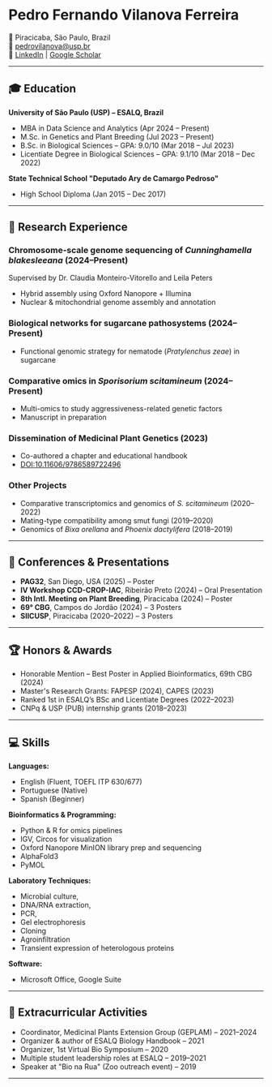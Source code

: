 # Pedro Fernando Vilanova Ferreira

📍 Piracicaba, São Paulo, Brazil  
📧 [pedrovilanova@usp.br](mailto:pedrovilanova@usp.br)  
🔗 [LinkedIn](http://www.linkedin.com/in/pedrofvilanova) | [Google Scholar](https://scholar.google.com.br/citations?hl=pt-BR&user=V0BBABAAAAAJ)  

---

## 🎓 Education

**University of São Paulo (USP) – ESALQ, Brazil**  
- MBA in Data Science and Analytics (Apr 2024 – Present)  
- M.Sc. in Genetics and Plant Breeding (Jul 2023 – Present)  
- B.Sc. in Biological Sciences – GPA: 9.0/10 (Mar 2018 – Jul 2023)  
- Licentiate Degree in Biological Sciences – GPA: 9.1/10 (Mar 2018 – Dec 2022)

**State Technical School "Deputado Ary de Camargo Pedroso"**  
- High School Diploma (Jan 2015 – Dec 2017)

---

## 🧬 Research Experience

### Chromosome-scale genome sequencing of *Cunninghamella blakesleeana* (2024–Present)
Supervised by Dr. Claudia Monteiro-Vitorello and Leila Peters  
- Hybrid assembly using Oxford Nanopore + Illumina  
- Nuclear & mitochondrial genome assembly and annotation  

### Biological networks for sugarcane pathosystems (2024–Present)  
- Functional genomic strategy for nematode (*Pratylenchus zeae*) in sugarcane  

### Comparative omics in *Sporisorium scitamineum* (2024–Present)  
- Multi-omics to study aggressiveness-related genetic factors  
- Manuscript in preparation  

### Dissemination of Medicinal Plant Genetics (2023)  
- Co-authored a chapter and educational handbook  
- [DOI:10.11606/9786589722496](https://doi.org/10.11606/9786589722496)

### Other Projects  
- Comparative transcriptomics and genomics of *S. scitamineum* (2020–2022)  
- Mating-type compatibility among smut fungi (2019–2020)  
- Genomics of *Bixa orellana* and *Phoenix dactylifera* (2018–2019)

---

## 🎤 Conferences & Presentations

- **PAG32**, San Diego, USA (2025) – Poster  
- **IV Workshop CCD-CROP-IAC**, Ribeirão Preto (2024) – Oral Presentation  
- **8th Intl. Meeting on Plant Breeding**, Piracicaba (2024) – Poster  
- **69° CBG**, Campos do Jordão (2024) – 3 Posters  
- **SIICUSP**, Piracicaba (2020–2022) – 3 Posters  

---

## 🏆 Honors & Awards

- Honorable Mention – Best Poster in Applied Bioinformatics, 69th CBG (2024)  
- Master's Research Grants: FAPESP (2024), CAPES (2023)  
- Ranked 1st in ESALQ’s BSc and Licentiate Degrees (2022–2023)  
- CNPq & USP (PUB) internship grants (2018–2023)  

---

## 💻 Skills

**Languages:**  
- English (Fluent, TOEFL ITP 630/677)  
- Portuguese (Native)  
- Spanish (Beginner)

**Bioinformatics & Programming:**  
- Python & R for omics pipelines  
- IGV, Circos for visualization  
- Oxford Nanopore MinION library prep and sequencing
- AlphaFold3
- PyMOL

**Laboratory Techniques:**  
- Microbial culture,
- DNA/RNA extraction,
- PCR,
- Gel electrophoresis
- Cloning
- Agroinfiltration
- Transient expression of heterologous proteins

**Software:**  
- Microsoft Office, Google Suite

---

## 🌱 Extracurricular Activities

- Coordinator, Medicinal Plants Extension Group (GEPLAM) – 2021–2024  
- Organizer & author of ESALQ Biology Handbook – 2021  
- Organizer, 1st Virtual Bio Symposium – 2020  
- Multiple student leadership roles at ESALQ – 2019–2021  
- Speaker at "Bio na Rua" (Zoo outreach event) – 2019
---
 
